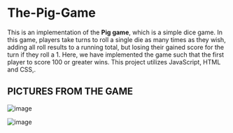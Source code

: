 # The-Pig-Game

This is an implementation of the __Pig game__, which is a simple dice game. In this game, players take turns to roll a single die as many times as they wish, adding all roll results to a running total, but losing their gained score for the turn if they roll a 1. Here, we have implemented the game such that the first player to score 100 or greater wins. 
This project utilizes JavaScript, HTML and CSS,.

## PICTURES FROM THE GAME

![image](https://user-images.githubusercontent.com/48560818/144470003-0380bfff-0e82-468a-96c8-4f7ec48bcb19.png)

![image](https://user-images.githubusercontent.com/48560818/144470200-7dcec03f-38d4-43c9-9c64-596deabbd0b5.png)
